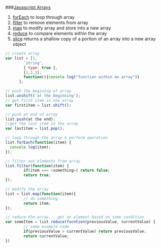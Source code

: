 ###[Javascript Arrays](https://developer.mozilla.org/en-US/docs/Web/JavaScript/Reference/Global_Objects/Array)

1. [forEach](https://developer.mozilla.org/en-US/docs/Web/JavaScript/Reference/Global_Objects/Array/forEach) to loop through array
2. [filter](https://developer.mozilla.org/en-US/docs/Web/JavaScript/Reference/Global_Objects/Array/filter) to remove elements from array
3. [map](https://developer.mozilla.org/en-US/docs/Web/JavaScript/Reference/Global_Objects/Array/map) to modify array and store into a new array
4. [reduce](https://developer.mozilla.org/en-US/docs/Web/JavaScript/Reference/Global_Objects/Array/reduce) to compare elements within the array
5. [slice](https://developer.mozilla.org/en-US/docs/Web/JavaScript/Reference/Global_Objects/Array/slice) returns a shallow copy of a portion of an array into a new array object

```javascript
// create array
var list = [1, 
        'string', 
        { type: true }, 
        [1,2,3], 
        function(){console.log("function within an array")}
      ];

// push the begining of array
list.unshift('at the beginning');
// get first item in the array
var firstitem = list.shift();

// push at end of array
list.push(at the end);
//get the last item in the array
var lastitem = list.pop();

// loop through the array & perform operation
list.forEach(function(item) {
  console.log(item);
});

// filter out elements from array
list.filter(function(item) {
        if(item === <something>) return false;
        return true;
});

// modify the array
list = list.map(function(item){
        // do something
        return item;
});

// reduce the array....get an element based on some condition
var someItem = list.reduce(fucntion(previousValue, currentValue) {
        // some example code
        if(previousValue > currentValue) return previousValue;
        return currentValue;
})
```

